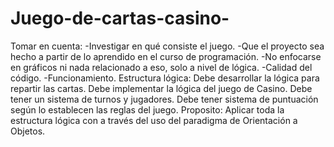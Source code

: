 # Juego-de-cartas-casino-
Tomar en cuenta:     -Investigar en qué consiste el juego.    -Que el proyecto sea hecho a partir de lo aprendido en el curso de programación.    -No enfocarse en gráficos ni nada relacionado a eso, solo a nivel de lógica.   -Calidad del código.   -Funcionamiento.    Estructura lógica:   Debe desarrollar la lógica para repartir las cartas.  Debe implementar la lógica del juego de Casino.  Debe tener un sistema de turnos y jugadores.  Debe tener sistema de puntuación según lo establecen las reglas del juego.  Proposito: Aplicar toda la estructura lógica con a través del uso del paradigma de Orientación a Objetos.
